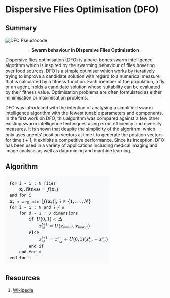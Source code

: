 # Dispersive Flies Optimisation (DFO)

## Summary
![DFO Pseudocode](docs/DFO.gif)
<p align="center"><b>Swarm behaviour in Dispersive Flies Optimisation</b></p>

Dispersive flies optimisation (DFO) is a bare-bones swarm intelligence algorithm which is inspired by the swarming behaviour of flies hovering over food sources. DFO is a simple optimiser which works by iteratively trying to improve a candidate solution with regard to a numerical measure that is calculated by a fitness function. Each member of the population, a fly or an agent, holds a candidate solution whose suitability can be evaluated by their fitness value. Optimisation problems are often formulated as either minimisation or maximisation problems.

DFO was introduced with the intention of analysing a simplified swarm intelligence algorithm with the fewest tunable parameters and components. In the first work on DFO, this algorithm was compared against a few other existing swarm intelligence techniques using error, efficiency and diversity measures. It is shown that despite the simplicity of the algorithm, which only uses agents’ position vectors at time t to generate the position vectors for time t + 1, it exhibits a competitive performance. Since its inception, DFO has been used in a variety of applications including medical imaging and image analysis as well as data mining and machine learning.

## Algorithm

![DFO Pseudocode](docs/dfo_algo.png)

## Resources
1. [Wikipedia](https://en.wikipedia.org/wiki/Dispersive_flies_optimisation)